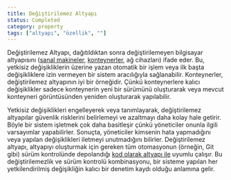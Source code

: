 ```yaml
---
title: Değiştirilemez Altyapı
status: Completed
category: property
tags: ["altyapı", "özellik", ""]
---
```


Değiştirilemez Altyapı, dağıtıldıktan sonra değiştirilemeyen bilgisayar altyapısını ([sanal makineler](/tr/virtual-machine/), [konteynerler](/tr/container/), ağ cihazları) ifade eder. Bu, yetkisiz değişikliklerin üzerine yazan otomatik bir işlem veya ilk başta değişikliklere izin vermeyen bir sistem aracılığıyla sağlanabilir. Konteynerler, değiştirilemez altyapının iyi bir örneğidir. Çünkü konteynerlere kalıcı değişiklikler sadece konteynerin yeni bir sürümünü oluşturarak veya mevcut konteyneri görüntüsünden yeniden oluşturarak yapılabilir.

Yetkisiz değişiklikleri engelleyerek veya tanımlayarak, değiştirilemez altyapılar güvenlik risklerini belirlemeyi ve azaltmayı daha kolay hale getirir. Böyle bir sistem işletmek çok daha basitleşir çünkü yöneticiler onunla ilgili varsayımlar yapabilirler. Sonuçta, yöneticiler kimsenin hata yapmadığını veya yapılan değişiklikleri iletmeyi unutmadığını bilirler. Değiştirilemez altyapı, altyapıyı oluşturmak için gereken tüm otomasyonun (örneğin, Git gibi) sürüm kontrolünde depolandığı [kod olarak altyapı ile](/tr/infrastructure-as-code/) uyumlu çalışır. Bu değiştirilemezlik ve sürüm kontrolü kombinasyonu, bir sisteme yapılan her yetkilendirilmiş değişikliğin kalıcı bir denetim kaydı olduğu anlamına gelir.
